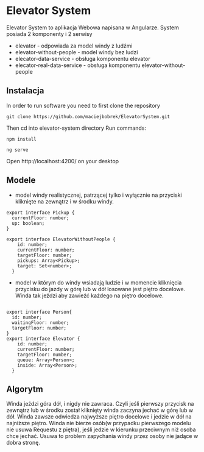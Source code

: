 # Elevator System
Elevator System to aplikacja Webowa napisana w Angularze. System posiada 2 komponenty i 2 serwisy
- elevator - odpowiada za model windy z ludźmi
- elevator-without-people - model windy bez ludzi
- elecator-data-service  - obsługa komponentu elevator
- elecator-real-data-service  - obsługa komponentu elevator-without-people

## Instalacja
In order to run software you need to first clone the repository
```
git clone https://github.com/maciejbobrek/ElevatorSystem.git
```
Then cd into elevator-system directory
Run commands:
```
npm install
```
```
ng serve
```
Open http://localhost:4200/ on your desktop


## Modele 
- model windy realistycznej, patrzącej tylko i wyłącznie na przyciski kliknięte na zewnątrz i w środku windy.
```
export interface Pickup {
  currentFloor: number;
  up: boolean;
}

export interface ElevatorWithoutPeople {
    id: number;
    currentFloor: number;
    targetFloor: number;
    pickups: Array<Pickup>;
    target: Set<number>;
  }
```
- model w którym do windy wsiadają ludzie i w momencie kliknięcia przycisku do jazdy w górę lub w dół losowane jest piętro docelowe. Winda tak jeździ aby zawieźć każdego na piętro docelowe.
```

export interface Person{
  id: number;
  waitingFloor: number;
  targetFloor: number;
}
export interface Elevator {
    id: number;
    currentFloor: number;
    targetFloor: number;
    queue: Array<Person>;
    inside: Array<Person>;
  }

```
## Algorytm
Winda jeździ góra dół, i nigdy nie zawraca. Czyli jeśli pierwszy przycisk na zewnątrz lub w środku został kliknięty winda zaczyna jechać w górę lub w dół. Winda zawsze odwiedza najwyższe piętro docelowe i jedzie w dół na najniższe piętro. Winda nie
bierze osób(w przypadku pierwszego modelu nie usuwa Requestu z piętra), jeśli jedzie w kierunku przeciwnym niż osoba chce jechać. Usuwa to problem zapychania windy przez osoby nie jadące w dobra stronę.




